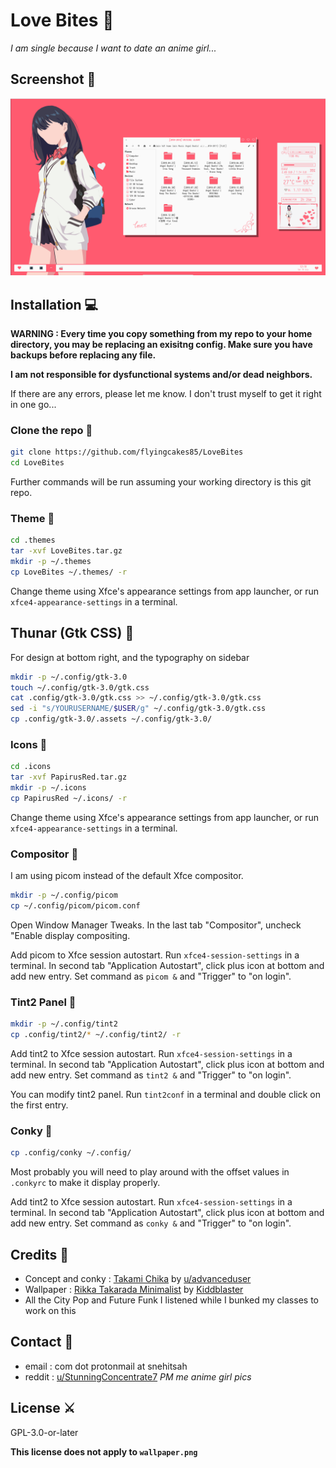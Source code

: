 # Love Bites 💋

_I am single because I want to date an anime girl..._

## Screenshot 🤳

![Screenshot](screenshot.png)

## Installation 💻

**WARNING : Every time you copy something from my repo to your home directory, you may be replacing an exisitng config. Make sure you have backups before replacing any file.**

**I am not responsible for dysfunctional systems and/or dead neighbors.**

If there are any errors, please let me know. I don't trust myself to get it right in one go...

### Clone the repo 💸

```sh
git clone https://github.com/flyingcakes85/LoveBites
cd LoveBites
```

Further commands will be run assuming your working directory is this git repo.

### Theme 💄

```sh
cd .themes
tar -xvf LoveBites.tar.gz
mkdir -p ~/.themes
cp LoveBites ~/.themes/ -r
```

Change theme using Xfce's appearance settings from app launcher, or run `xfce4-appearance-settings` in a terminal.

## Thunar (Gtk CSS) 💞

For design at bottom right, and the typography on sidebar

```sh
mkdir -p ~/.config/gtk-3.0
touch ~/.config/gtk-3.0/gtk.css
cat .config/gtk-3.0/gtk.css >> ~/.config/gtk-3.0/gtk.css
sed -i "s/YOURUSERNAME/$USER/g" ~/.config/gtk-3.0/gtk.css
cp .config/gtk-3.0/.assets ~/.config/gtk-3.0/
```

### Icons 💍

```sh
cd .icons
tar -xvf PapirusRed.tar.gz
mkdir -p ~/.icons
cp PapirusRed ~/.icons/ -r
```

Change theme using Xfce's appearance settings from app launcher, or run `xfce4-appearance-settings` in a terminal.

### Compositor 👠

I am using picom instead of the default Xfce compositor.

```sh
mkdir -p ~/.config/picom
cp ~/.config/picom/picom.conf
```

Open Window Manager Tweaks. In the last tab "Compositor", uncheck "Enable display compositing.

Add picom to Xfce session autostart. Run `xfce4-session-settings` in a terminal. In second tab "Application Autostart", click plus icon at bottom and add new entry. Set command as `picom &` and "Trigger" to "on login".

### Tint2 Panel 🚗

```sh
mkdir -p ~/.config/tint2
cp .config/tint2/* ~/.config/tint2/ -r
```

Add tint2 to Xfce session autostart. Run `xfce4-session-settings` in a terminal. In second tab "Application Autostart", click plus icon at bottom and add new entry. Set command as `tint2 &` and "Trigger" to "on login".

You can modify tint2 panel. Run `tint2conf` in a terminal and double click on the first entry.

### Conky 👛

```sh
cp .config/conky ~/.config/
```

Most probably you will need to play around with the offset values in `.conkyrc` to make it display properly.

Add tint2 to Xfce session autostart. Run `xfce4-session-settings` in a terminal. In second tab "Application Autostart", click plus icon at bottom and add new entry. Set command as `conky &` and "Trigger" to "on login".


## Credits 🙏

- Concept and conky : [Takami Chika](https://www.reddit.com/r/unixporn/comments/52zks6/xfwm4_takami_chika/) by [u/advanceduser](https://www.reddit.com/user/advanceduser/)
- Wallpaper : [Rikka Takarada Minimalist](https://www.deviantart.com/kiddblaster/art/Rikka-Takarada-Minimalist-785029419) by [Kiddblaster](https://www.deviantart.com/kiddblaster)
- All the City Pop and Future Funk I listened while I bunked my classes to work on this

## Contact 💌

- email : com dot protonmail at snehitsah
- reddit : [u/StunningConcentrate7](http://reddit.com/u/StunningConcentrate7) _PM me anime girl pics_

## License ⚔️

GPL-3.0-or-later

**This license does not apply to `wallpaper.png`**
